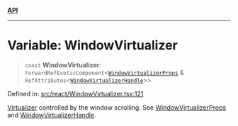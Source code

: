 [**API**](../../API.md)

***

# Variable: WindowVirtualizer

> `const` **WindowVirtualizer**: `ForwardRefExoticComponent`\<[`WindowVirtualizerProps`](../interfaces/WindowVirtualizerProps.md) & `RefAttributes`\<[`WindowVirtualizerHandle`](../interfaces/WindowVirtualizerHandle.md)\>\>

Defined in: [src/react/WindowVirtualizer.tsx:121](https://github.com/inokawa/virtua/blob/31a99c52032d2689a883051e912b017fa9d7a559/src/react/WindowVirtualizer.tsx#L121)

[Virtualizer](Virtualizer.md) controlled by the window scrolling. See [WindowVirtualizerProps](../interfaces/WindowVirtualizerProps.md) and [WindowVirtualizerHandle](../interfaces/WindowVirtualizerHandle.md).
